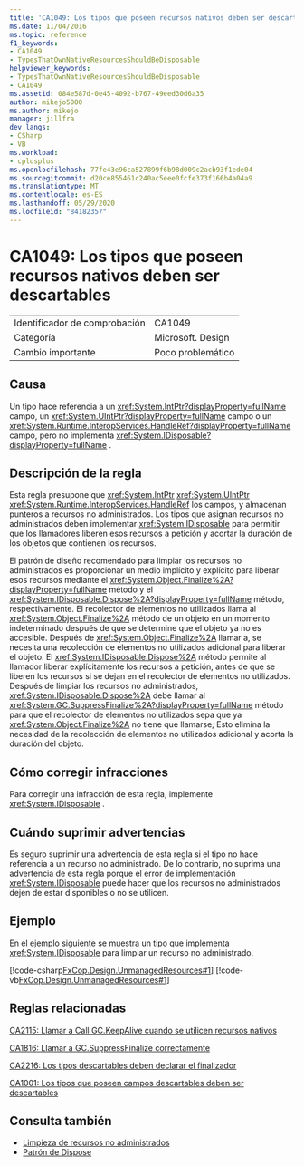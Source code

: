 ```yaml
---
title: 'CA1049: Los tipos que poseen recursos nativos deben ser descartables'
ms.date: 11/04/2016
ms.topic: reference
f1_keywords:
- CA1049
- TypesThatOwnNativeResourcesShouldBeDisposable
helpviewer_keywords:
- TypesThatOwnNativeResourcesShouldBeDisposable
- CA1049
ms.assetid: 084e587d-0e45-4092-b767-49eed30d6a35
author: mikejo5000
ms.author: mikejo
manager: jillfra
dev_langs:
- CSharp
- VB
ms.workload:
- cplusplus
ms.openlocfilehash: 77fe43e96ca527899f6b98d009c2acb93f1ede04
ms.sourcegitcommit: d20ce855461c240ac5eee0fcfe373f166b4a04a9
ms.translationtype: MT
ms.contentlocale: es-ES
ms.lasthandoff: 05/29/2020
ms.locfileid: "84182357"
---
```

# <a name="ca1049-types-that-own-native-resources-should-be-disposable"></a>CA1049: Los tipos que poseen recursos nativos deben ser descartables

|||
|-|-|
|Identificador de comprobación|CA1049|
|Categoría|Microsoft. Design|
|Cambio importante|Poco problemático|

## <a name="cause"></a>Causa

Un tipo hace referencia a un <xref:System.IntPtr?displayProperty=fullName> campo, un <xref:System.UIntPtr?displayProperty=fullName> campo o un <xref:System.Runtime.InteropServices.HandleRef?displayProperty=fullName> campo, pero no implementa <xref:System.IDisposable?displayProperty=fullName> .

## <a name="rule-description"></a>Descripción de la regla

Esta regla presupone que <xref:System.IntPtr> <xref:System.UIntPtr> <xref:System.Runtime.InteropServices.HandleRef> los campos, y almacenan punteros a recursos no administrados. Los tipos que asignan recursos no administrados deben implementar <xref:System.IDisposable> para permitir que los llamadores liberen esos recursos a petición y acortar la duración de los objetos que contienen los recursos.

El patrón de diseño recomendado para limpiar los recursos no administrados es proporcionar un medio implícito y explícito para liberar esos recursos mediante el <xref:System.Object.Finalize%2A?displayProperty=fullName> método y el <xref:System.IDisposable.Dispose%2A?displayProperty=fullName> método, respectivamente. El recolector de elementos no utilizados llama al <xref:System.Object.Finalize%2A> método de un objeto en un momento indeterminado después de que se determine que el objeto ya no es accesible. Después de <xref:System.Object.Finalize%2A> llamar a, se necesita una recolección de elementos no utilizados adicional para liberar el objeto. El <xref:System.IDisposable.Dispose%2A> método permite al llamador liberar explícitamente los recursos a petición, antes de que se liberen los recursos si se dejan en el recolector de elementos no utilizados. Después de limpiar los recursos no administrados, <xref:System.IDisposable.Dispose%2A> debe llamar al <xref:System.GC.SuppressFinalize%2A?displayProperty=fullName> método para que el recolector de elementos no utilizados sepa que ya <xref:System.Object.Finalize%2A> no tiene que llamarse; Esto elimina la necesidad de la recolección de elementos no utilizados adicional y acorta la duración del objeto.

## <a name="how-to-fix-violations"></a>Cómo corregir infracciones
Para corregir una infracción de esta regla, implemente <xref:System.IDisposable> .

## <a name="when-to-suppress-warnings"></a>Cuándo suprimir advertencias
Es seguro suprimir una advertencia de esta regla si el tipo no hace referencia a un recurso no administrado. De lo contrario, no suprima una advertencia de esta regla porque el error de implementación <xref:System.IDisposable> puede hacer que los recursos no administrados dejen de estar disponibles o no se utilicen.

## <a name="example"></a>Ejemplo
En el ejemplo siguiente se muestra un tipo que implementa <xref:System.IDisposable> para limpiar un recurso no administrado.

[!code-csharp[FxCop.Design.UnmanagedResources#1](../code-quality/codesnippet/CSharp/ca1049-types-that-own-native-resources-should-be-disposable_1.cs)]
[!code-vb[FxCop.Design.UnmanagedResources#1](../code-quality/codesnippet/VisualBasic/ca1049-types-that-own-native-resources-should-be-disposable_1.vb)]

## <a name="related-rules"></a>Reglas relacionadas
[CA2115: Llamar a Call GC.KeepAlive cuando se utilicen recursos nativos](../code-quality/ca2115.md)

[CA1816: Llamar a GC.SuppressFinalize correctamente](../code-quality/ca1816.md)

[CA2216: Los tipos descartables deben declarar el finalizador](../code-quality/ca2216.md)

[CA1001: Los tipos que poseen campos descartables deben ser descartables](../code-quality/ca1001.md)

## <a name="see-also"></a>Consulta también

- [Limpieza de recursos no administrados](/dotnet/standard/garbage-collection/unmanaged)
- [Patrón de Dispose](/dotnet/standard/design-guidelines/dispose-pattern)

